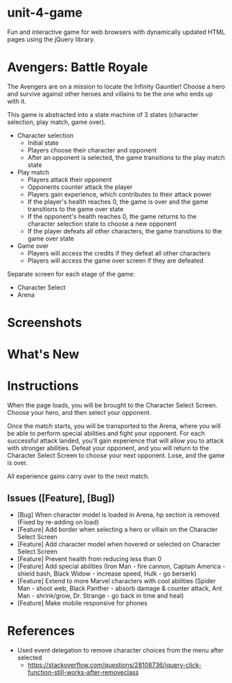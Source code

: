 # unit-4-game
Fun and interactive game for web browsers with dynamically updated HTML pages using the jQuery library.

# Avengers: Battle Royale

The Avengers are on a mission to locate the Infinity Gauntler! Choose a hero and survive against other heroes and villains to be the one who ends up with it.

This game is abstracted into a state machine of 3 states (character selection, play match, game over). 
* Character selection
    * Initial state
    * Players choose their character and opponent
    * After an opponent is selected, the game transitions to the play match state
* Play match
    * Players attack their opponent
    * Opponents counter attack the player
    * Players gain experience, which contributes to their attack power
    * If the player's health reaches 0, the game is over and the game transitions to the game over state
    * If the opponent's health reaches 0, the game returns to the character selection state to choose a new opponent
    * If the player defeats all other characters, the game transitions to the game over state
* Game over
    * Players will access the credits if they defeat all other characters
    * Players will access the game over screen if they are defeated

Separate screen for each stage of the game:
* Character Select
* Arena

# Screenshots

# What's New

# Instructions

When the page loads, you will be brought to the Character Select Screen. Choose your hero, and then select your opponent. 

Once the match starts, you will be transported to the Arena, where you will be able to perform special abilities and fight your opponent. For each successful attack landed, you'll gain experience that will allow you to attack with stronger abilities. Defeat your opponent, and you will return to the Character Select Screen to choose your next opponent. Lose, and the game is over. 

All experience gains carry over to the next match.

## Issues ([Feature], [Bug])

* [Bug] When character model is loaded in Arena, hp section is removed (Fixed by re-adding on load)
* [Feature] Add border when selecting a hero or villain on the Character Select Screen
* [Feature] Add character model when hovered or selected on Character Select Screen
* [Feature] Prevent health from reducing less than 0
* [Feature] Add special abilities (Iron Man - fire cannon, Captain America - shield bash, Black Widow - increase speed, Hulk - go berserk)
* [Feature] Extend to more Marvel characters with cool abilities (Spider Man - shoot web, Black Panther - absorb damage & counter attack, Ant Man - shrink/grow, Dr. Strange - go back in time and heal)
* [Feature] Make mobile responsive for phones


# References

* Used event delegation to remove character choices from the menu after selected
    * https://stackoverflow.com/questions/28108736/jquery-click-function-still-works-after-removeclass